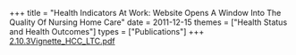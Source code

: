 +++
title = "Health Indicators At Work: Website Opens A Window Into The Quality Of Nursing Home Care"
date = 2011-12-15
themes = ["Health Status and Health Outcomes"]
types = ["Publications"]
+++
[2.10.3Vignette\_HCC\_LTC.pdf](/files/2.10.3Vignette_HCC_LTC.pdf)
